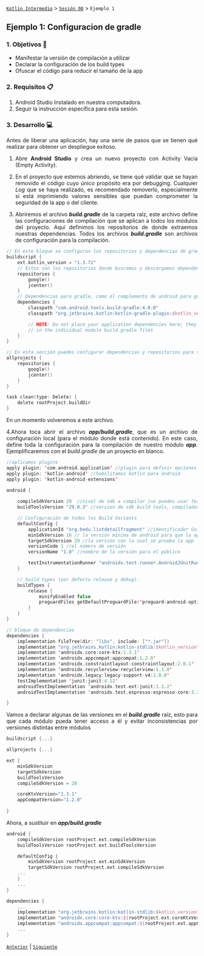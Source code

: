 [`Kotlin Intermedio`](../../Readme.md) > [`Sesión 08`](../Readme.md) > `Ejemplo 1`

## Ejemplo 1: Configuracion de gradle

<div style="text-align: justify;">

### 1. Objetivos :dart:

- Manifestar la versión de compilación a utilizar
- Declarar la configuración de los build types
- Ofuscar el código para reducir el tamaño de la app

### 2. Requisitos :clipboard:

1. Android Studio Instalado en nuestra computadora.
2. Seguir la instrucción específica para esta sesión.

### 3. Desarrollo :computer:

Antes de liberar una aplicación, hay una serie de pasos que se tienen qué realizar para obtener un despliegue exitoso.

1. Abre __Android Studio__ y crea un nuevo proyecto con Activity Vacía (Empty Activity).

2. En el proyecto que estemos abriendo, se tiene qué validar que se hayan removido el código cuyo único propósito era por debugging. Cualquier _Log_ que se haya realizado, es recomendado removerlo, especialmente si está imprimiendo valores sensibles que puedan comprometer la seguridad de la app o del cliente.

3. Abriremos el archivo ___build.gradle___ de la carpeta raíz, este archivo define las configuraciones de compilación que se aplican a todos los módulos del proyecto. Aquí definimos los repositorios de donde extraemos nuestras dependencias. Todos los archivos ___build.gradle___ son archivos de configuración para la compilación.

```kotlin
// En este bloque se configuran los repositorios y dependencias de gradle
buildscript {
    ext.kotlin_version = "1.3.72"
    // Estos son los repositorios donde buscamos y descargamos dependencias
    repositories {
        google()
        jcenter()
    }
    // Dependencias para gradle, como el complemento de android para gradle con el cual se obtienen las instrucciones para construir los módulos de la app
    dependencies {
        classpath "com.android.tools.build:gradle:4.0.0"
        classpath "org.jetbrains.kotlin:kotlin-gradle-plugin:$kotlin_version"

        // NOTE: Do not place your application dependencies here; they belong
        // in the individual module build.gradle files
    }
}

// En esta sección puedes configurar dependencias y repositorios para todos los módulos en tu aplicación, incluídos módulos externos
allprojects {
    repositories {
        google()
        jcenter()
    }
}

task clean(type: Delete) {
    delete rootProject.buildDir
}
```

En un momento volveremos a este archivo.


4.Ahora toca abrir el archivo ___app/build.gradle___, que es un archivo de configuración local (para el módulo donde está contenido). En este caso, define toda la configuración para la compilación de nuestro módulo ___app___. Ejemplificaremos con el _build.gradle_ de un proyecto en blanco.

```kotlin
//aplicamos plugins
apply plugin: 'com.android.application' //plugin para definir opciones específicas de android
apply plugin: 'kotlin-android' //habilitamos kotlin para android
apply plugin: 'kotlin-android-extensions'

android {
	
    compileSdkVersion 29  //nivel de sdk a compilar (no puedes usar features de apis superiores)
    buildToolsVersion "29.0.3" //version de sdk build tools, compilador y command-line

	// Configuración de todos los Build Variants
    defaultConfig {
        applicationId "org.bedu.listdetailfragment" //identificador único de nuestra app para su publicación
        minSdkVersion 16 // la versión mínima de android para que la app funcione
        targetSdkVersion 29 //la versión con la cual se prueba la app
        versionCode 1 //el número de versión
        versionName "1.0" //nombre de la versión para el público

        testInstrumentationRunner "androidx.test.runner.AndroidJUnitRunner"
    }

    // build types (por defecto release y debug). 
    buildTypes {
        release {
            minifyEnabled false
            proguardFiles getDefaultProguardFile('proguard-android-optimize.txt'), 'proguard-rules.pro'
        }
    }
}

// bloque de dependencias
dependencies {
    implementation fileTree(dir: "libs", include: ["*.jar"])
    implementation "org.jetbrains.kotlin:kotlin-stdlib:$kotlin_version"
    implementation 'androidx.core:core-ktx:1.3.1'
    implementation 'androidx.appcompat:appcompat:1.2.0'
    implementation 'androidx.constraintlayout:constraintlayout:2.0.1'
    implementation 'androidx.recyclerview:recyclerview:1.1.0'
    implementation 'androidx.legacy:legacy-support-v4:1.0.0'
    testImplementation 'junit:junit:4.12'
    androidTestImplementation 'androidx.test.ext:junit:1.1.2'
    androidTestImplementation 'androidx.test.espresso:espresso-core:3.3.0'

}
```

Vamos a declarar algunas de las versiones en el ___build.gradle___ raíz, esto para que cada módulo pueda tener acceso a él y evitar inconsistencias por versiones distintas entre módulos

```kotlin
buildscript {...}

allprojects {...}

ext {
    minSdkVersion
    targetSdkVersion
    buildToolsVersion
    compileSdkVersion = 28

    coreKtxVersion="1.3.1"
    appCompatVersion="1.2.0"
    
}
```

Ahora, a sustituir en ___app/build.gradle___

```kotlin
android {
    compileSdkVersion rootProject.ext.compileSdkVersion
    buildToolsVersion rootProject.ext.buildToolsVersion

    defaultConfig {
        minSdkVersion rootProject.ext.minSdkVersion
        targetSdkVersion rootProject.ext.compileSdkVersion
 	...
    }
    ...
}

dependencies {
    ...
    implementation "org.jetbrains.kotlin:kotlin-stdlib:$kotlin_version"
    implementation "androidx.core:core-ktx:${rootProject.ext.coreKtxVersion}"
    implementation "androidx.appcompat:appcompat:${rootProject.ext.appCompatVersion}"
    ...
}
```


[`Anterior`](../Readme.md) | [`Siguiente`](../Reto-01)




</div>
